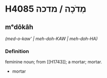 # H4085 מְדֹכָה / מדכה

## mᵉdôkâh

_(med-o-kaw' | meh-doh-KAW | meh-doh-HA)_

### Definition

feminine noun; from [[H1743]]; a mortar; mortar.

- mortar
